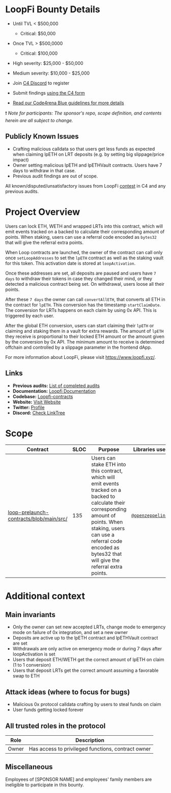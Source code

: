 # LoopFi Bounty Details
- Until TVL < $500,000
  - Critical: $50,000
- Once TVL > $500,0000
  - Critical: $100,000
- High severity: $25,000 - $50,000
- Medium severity: $10,000 - $25,000

- Join [C4 Discord](https://discord.gg/code4rena) to register
- Submit findings [using the C4 form](https://code4rena.com/bounties/SponsorName/submit)
- [Read our Code4rena Blue guidelines for more details](https://docs.google.com/document/d/1jzNh1Bat5iK6ryqvQ41_8GQjQ-ifxhHDlFINL_uijr4/edit?usp=sharing)

❗ _Note for participants: The sponsor's repo, scope definition, and contents herein are all subject to change._

## Publicly Known Issues

- Crafting malicious calldata so that users get less funds as expected when claiming lpETH on LRT deposits (e.g. by setting big slippage/price impact)
- Owner setting malicious lpETH and lpETHVault contracts. Users have 7 days to withdraw in that case.
- Previous audit findings are out of scope.

All known/disputed/unsatisfactory issues from LoopFi [contest](https://code4rena.com/audits/2024-05-loopfi#top) in C4 and any previous audits.


# Project Overview

Users can lock ETH, WETH and wrapped LRTs into this contract, which will emit events tracked on a backed to calculate their corresponding amount of points. When staking, users can use a referral code encoded as `bytes32` that will give the referral extra points.

When Loop contracts are launched, the owner of the contract can call only once `setLoopAddresses` to set the `lpETH` contract as well as the staking vault for this token. This activation date is stored at `loopActivation`.

Once these addresses are set, all deposits are paused and users have `7 days` to withdraw their tokens in case they changed their mind, or they detected a malicious contract being set. On withdrawal, users loose all their points.

After these `7 days` the owner can call `convertAllETH`, that converts all ETH in the contract for `lpETH`. This conversion has the timestamp `startClaimDate`. The conversion for LRTs happens on each claim by using 0x API. This is triggered by each user.

After the global ETH conversion, users can start claiming their `lpETH` or claiming and staking them in a vault for extra rewards. The amount of `lpETH` they receive is proportional to their locked ETH amount or the amount given by the conversion by 0x API. The minimum amount to receive is determined offchain and controlled by a slippage parameter in the frontend dApp.

For more information about LoopFi, please visit https://www.loopfi.xyz/.


## Links

- **Previous audits:** [List of completed audits](https://docs.loopfi.xyz/extras/security)
- **Documentation:** [Loopfi Documentation](https://docs.loopfi.io/)
- **Codebase:** [Loopfi-contracts](https://github.com/loopfi-io/loopfi-contracts.) 
- **Website:** [Visit Website](https://www.loopfi.xyz/)
- **Twitter:** [Profile](https://x.com/loopfixyz)
- **Discord:** [Check LinkTree](https://tr.ee/31_WN-0wcv)


# Scope

| Contract | SLOC | Purpose | Libraries used |  
| ----------- | ----------- | ----------- | ----------- |
| [loop-prelaunch-contracts/blob/main/src/](https://github.com/LoopFi/loop-prelaunch-contracts/blob/main/src/PrelaunchPoints.sol) | 135 | Users can stake ETH into this contract, which will emit events tracked on a backed to calculate their corresponding amount of points. When staking, users can use a referral code encoded as bytes32 that will give the referral extra points. | [`@openzeppelin/*`](https://openzeppelin.com/contracts/) |

# Additional context

## Main invariants

- Only the owner can set new accepted LRTs, change mode to emergency mode on failure of 0x integration, and set a new owner
- Deposits are active up to the lpETH contract and lpETHVault contract are set
- Withdrawals are only active on emergency mode or during 7 days after loopActivation is set
- Users that deposit ETH/WETH get the correct amount of lpETH on claim (1 to 1 conversion)
- Users that deposit LRTs get the correct amount assuming a favorable swap to ETH


## Attack ideas (where to focus for bugs)
- Malicious 0x protocol calldata crafting by users to steal funds on claim
- User funds getting locked forever

## All trusted roles in the protocol


| Role                                | Description                       |
| --------------------------------------- | ---------------------------- |
| Owner                          | Has access to privileged functions, contract owner             |

## Miscellaneous

Employees of [SPONSOR NAME] and employees' family members are ineligible to participate in this bounty.
